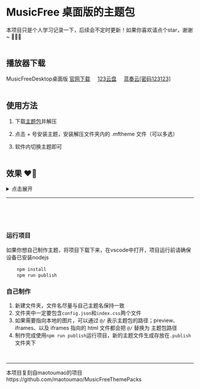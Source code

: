 # MusicFree 桌面版的主题包

本项目只是个人学习记录一下，后续会不定时更新！如果你喜欢请点个star，谢谢~ 🍓💖😀
<br><br>

## 播放器下载

MusicFreeDesktop桌面版
<a href = "https://github.com/maotoumao/MusicFreeDesktop/releases/latest">官网下载</a>&nbsp;&nbsp;&nbsp;&nbsp;
<a href = "https://www.123pan.com/s/gbitVv-rSfzH.html">123云盘</a>&nbsp;&nbsp;&nbsp;&nbsp;
<a href = "https://wwf.lanzoub.com/i7zQQ23sbeqf">蓝奏云[密码123123]</a>
<br><br>

## 使用方法

1. 下载<a href = "https://github.com/Hopelsz/MusicFreeThemePacks/releases/latest">主题包</a>并解压

2. 点击 + 号安装主题，安装解压文件夹内的 .mftheme 文件（可以多选）

3. 软件内切换主题即可
   <br><br>

## 效果 ❤️‍🔥

<details>
<summary style="cursor: pointer;">点击展开</summary>

- 黑红主题【black-red】<br>
  <img src=".imgs/黑红主题.png" width = 40% />
  <img src=".imgs/黑红主题歌曲详情.png" width = 40% />
  <br><br>

- 幻想世界【fantasy-world】<br>
  <img src=".imgs/幻想世界.png" width = 40% />
  <img src=".imgs/幻想世界歌曲详情.png" width = 40% />
  <br><br>

- 红娘主题【matchmaker】<br>
  <img src=".imgs/红娘主题.png" width = 40% />
  <img src=".imgs/红娘主题歌曲详情.png" width = 40% />
  <br><br>

- 海盗主题【pirate-boat】<br>
  <img src=".imgs/海盗主题.png" width = 40% />
  <img src=".imgs/海盗主题歌曲详情.png" width = 40% />
  <br><br>

- 晚霞主题【sunset-glow】<br>
  <img src=".imgs/晚霞主题.png" width = 40% />
  <img src=".imgs/晚霞主题歌曲详情.png" width = 40% />
  <br><br>

- 行星主题【planet】<br>
  <img src=".imgs/行星主题.png" width = 40% />
  <img src=".imgs/行星主题歌曲详情.png" width = 40% />
  <br><br>

- 鬼滅の刃【Jyanme】<br>
  <img src=".imgs/鬼灭之刃.png" width = 40% />
  <img src=".imgs/鬼灭之刃歌曲详情.png" width = 40% />
  <br><br>

- 集原美主题【demon-slaye】<br>
  <img src=".imgs/集原美主题.png" width = 40% />
  <img src=".imgs/集原美主题歌曲详情.png" width = 40% />
  <br><br>

- 千与千寻【spirited-away】<br>
  <img src=".imgs/千与千寻.png" width = 40% />
  <img src=".imgs/千与千寻歌曲详情.png" width = 40% />
  <br><br>

</details>
<hr>
<br><br><br>

### 运行项目

如果你想自己制作主题，将项目下载下来，在vscode中打开，项目运行前请确保设备已安装nodejs

```
    npm install
    npm run publish
```

### 自己制作

1.  新建文件夹，文件名尽量与自己主题名保持一致
2.  文件夹中一定要包含`config.json`和`index.css`两个文件
3.  如果需要指向本地的图片，可以通过 `@/` 表示主题包的路径；preview、iframes、以及 iframes 指向的 html 文件都会把 `@/` 替换为 主题包路径
4.  制作完成使用`npm run publish`运行项目，新的主题文件生成存放在`.publish`文件夹下
<br/>
<hr>
本项目复刻自maotoumao的项目https://github.com/maotoumao/MusicFreeThemePacks

